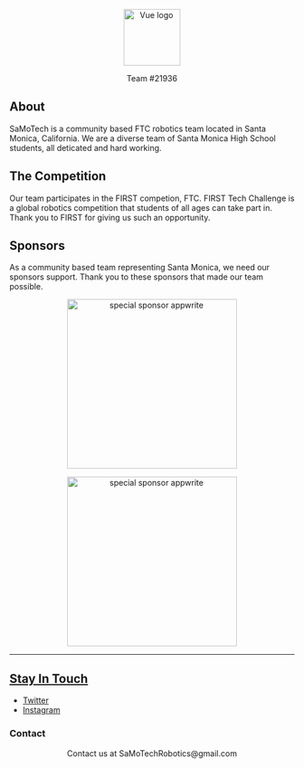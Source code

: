 <!-- ## Programming Languages
![Top Languages](https://github-readme-stats.vercel.app/api/top-langs/?username=SamoTechRobotics&theme=tokyonight&show_icons=true&layout=compact)

 -->


<p align="center">
  <a href="https://github.com/SaMoTechRobotics" target="_blank" rel="noopener noreferrer">
    <img width="100" src="https://avatars.githubusercontent.com/u/114426590?v=4" alt="Vue logo">
  </a>
</p>
<p align="center">
  Team #21936
</p>

## About

SaMoTech is a community based FTC robotics team located in Santa Monica, California. We are a diverse team of Santa Monica High School students, all deticated and hard working.

## The Competition

Our team participates in the FIRST competion, FTC. FIRST Tech Challenge is a global robotics competition that students of all ages can take part in. Thank you to FIRST for giving us such an opportunity.

## Sponsors

As a community based team representing Santa Monica, we need our sponsors support. Thank you to these sponsors that made our team possible.

  <p align="center">
    <a target="_blank" href="https://www.firstinspires.org/">
    <img alt="special sponsor appwrite" src="https://www.firstinspires.org/sites/all/themes/first/assets/images/2020/first-horz-rgb.png" width="300">
    </a>
  </p>

  <p align="center">
    <a target="_blank" href="https://www.gobilda.com/">
    <img alt="special sponsor appwrite" src="https://cdn11.bigcommerce.com/s-eem7ijc77k/stencil/af49f910-ade4-013a-b026-32a478cd4269/e/940880a0-6c0d-0136-7313-41f31bb2e297/img/goBILDA.svg" width="300">
  </p>

---
## Stay In Touch

- [Twitter](https://twitter.com/)
- [Instagram](https://www.instagram.com/)

### Contact
<p align="center">
Contact us at SaMoTechRobotics@gmail.com
</p>
